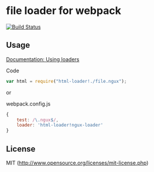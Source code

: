 # file loader for webpack
[![Build Status](https://travis-ci.org/mcfly-io/ngux-loader.svg?branch=master)](https://travis-ci.org/mcfly-io/ngux-loader)

## Usage

[Documentation: Using loaders](http://webpack.github.io/docs/using-loaders.html)

Code
``` javascript
var html = require("html-loader!./file.ngux");
```

or

webpack.config.js
```js
{
    test: /\.ngux$/,
    loader: 'html-loader!ngux-loader'
}
```


## License

MIT (http://www.opensource.org/licenses/mit-license.php)
